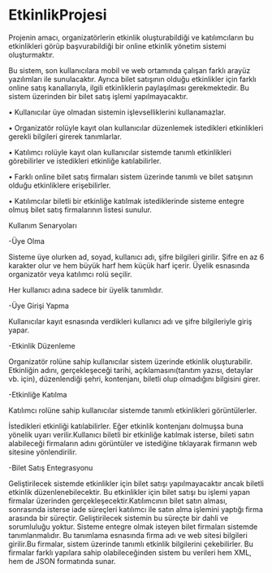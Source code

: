 
# EtkinlikProjesi
Projenin amacı, organizatörlerin etkinlik oluşturabildiği ve katılımcıların bu etkinlikleri görüp
başvurabildiği bir online etkinlik yönetim sistemi oluşturmaktır.

Bu sistem, son kullanıcılara mobil ve web ortamında çalışan farklı arayüz yazılımları ile sunulacaktır.
Ayrıca bilet satışının olduğu etkinlikler için farklı online satış kanallarıyla, ilgili etkinliklerin paylaşılması
gerekmektedir. Bu sistem üzerinden bir bilet satış işlemi yapılmayacaktır.

• Kullanıcılar üye olmadan sistemin işlevselliklerini kullanamazlar.

• Organizatör rolüyle kayıt olan kullanıcılar düzenlemek istedikleri etkinlikleri gerekli bilgileri girerek tanımlarlar.

• Katılımcı rolüyle kayıt olan kullanıcılar sistemde tanımlı etkinlikleri görebilirler ve istedikleri etkinliğe katılabilirler.

• Farklı online bilet satış firmaları sistem üzerinde tanımlı ve bilet satışının olduğu etkinliklere erişebilirler.

• Katılımcılar biletli bir etkinliğe katılmak istediklerinde sisteme entegre olmuş bilet satış firmalarının listesi sunulur.

Kullanım Senaryoları

-Üye Olma

Sisteme üye olurken ad, soyad, kullanıcı adı, şifre bilgileri girilir. Şifre en az 6 karakter olur ve hem büyük harf hem küçük harf içerir. Üyelik esnasında organizatör veya katılımcı rolü seçilir.

Her kullanıcı adına sadece bir üyelik tanımlıdır.

-Üye Girişi Yapma

Kullanıcılar kayıt esnasında verdikleri kullanıcı adı ve şifre bilgileriyle giriş yapar.

-Etkinlik Düzenleme

Organizatör rolüne sahip kullanıcılar sistem üzerinde etkinlik oluşturabilir. Etkinliğin adını, gerçekleşeceği tarihi, açıklamasını(tanıtım yazısı, detaylar vb. için), düzenlendiği şehri, kontenjanı, biletli olup olmadığını bilgisini girer.

-Etkinliğe Katılma

Katılımcı rolüne sahip kullanıcılar sistemde tanımlı etkinlikleri görüntülerler.

İstedikleri etkinliği katılabilirler. Eğer etkinlik kontenjanı dolmuşsa buna yönelik uyarı verilir.Kullanıcı biletli bir etkinliğe katılmak isterse, bileti satın alabileceği firmaların adını görüntüler ve istediğine tıklayarak firmanın web sitesine yönlendirilir.

-Bilet Satış Entegrasyonu

Geliştirilecek sistemde etkinlikler için bilet satışı yapılmayacaktır ancak biletli etkinlik düzenlenebilecektir. Bu etkinlikler için bilet satışı bu işlemi yapan firmalar üzerinden gerçekleşecektir.Katılımcının bilet satın alması, sonrasında isterse iade süreçleri katılımcı ile satın alma işlemini yaptığı firma arasında bir süreçtir. Geliştirilecek sistemin bu süreçte bir dahli ve sorumluluğu yoktur. Sisteme entegre olmak isteyen bilet firmaları sistemde tanımlanmalıdır. Bu tanımlama esnasında firma adı ve web sitesi bilgileri girilir.Bu firmalar, sistem üzerinde tanımlı etkinlik bilgilerini çekebilirler. Bu firmalar farklı yapılara sahip
olabileceğinden sistem bu verileri hem XML, hem de JSON formatında sunar.
